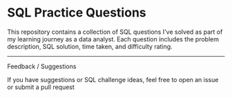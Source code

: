# SQL Practice Questions

This repository contains a collection of SQL questions I've solved as part of my learning journey as a data analyst. Each question includes the problem description, SQL solution, time taken, and difficulty rating.

---


Feedback / Suggestions

If you have suggestions or SQL challenge ideas, feel free to open an issue or submit a pull request

